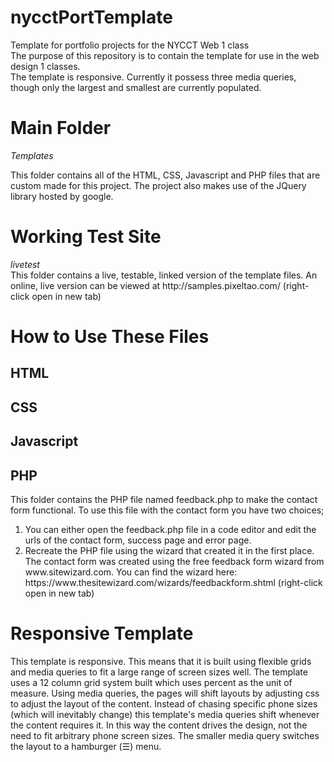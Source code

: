 # nycctPortTemplate
Template for portfolio projects for the NYCCT Web 1 class<br>
The purpose of this repository is to contain the template for use in the web design 1 classes.<br>
The template is responsive. Currently it possess three media queries, though only the largest and smallest are currently populated. 

<h1>Main Folder</h1>
<em>Templates</em><br>
<p>This folder contains all of the HTML, CSS, Javascript and PHP files that are custom made for this project. The project also makes use of the JQuery library hosted by google.</p>
<h1>Working Test Site</h1>
<em>livetest</em><br>
This folder contains a live, testable, linked version of the template files. An online, live version can be viewed at http://samples.pixeltao.com/ (right-click open in new tab)
<h1>How to Use These Files</h1>
<h2>HTML</h2>
<p></p>
<h2>CSS</h2>
<p></p>
<h2>Javascript</h2>
<p></p>
<h2>PHP</h2>
<p>This folder contains the PHP file named feedback.php to make the contact form functional. To use this file with the contact form you have two choices; 
  <ol>
    <li>You can either open the feedback.php file in a code editor and edit the urls of the contact form, success page and error page.</li>
    <li> Recreate the PHP file using the wizard that created it in the first place. The contact form was created using the free feedback form wizard from www.sitewizard.com. You can find the wizard here: https://www.thesitewizard.com/wizards/feedbackform.shtml (right-click open in new tab)</li>
  </ol>
</p>
<h1>Responsive Template</h1>
This template is responsive. This means that it is built using flexible grids and media queries to fit a large range of screen sizes well. The template uses a 12 column grid system built which uses percent as the unit of measure. Using media queries, the pages will shift layouts by adjusting css to adjust the layout of the content. Instead of chasing specific phone sizes (which will inevitably change) this template's media queries shift whenever the content requires it. In this way the content drives the design, not the need to fit arbitrary phone screen sizes. The smaller media query switches the layout to a hamburger (&#9776;) menu. 
